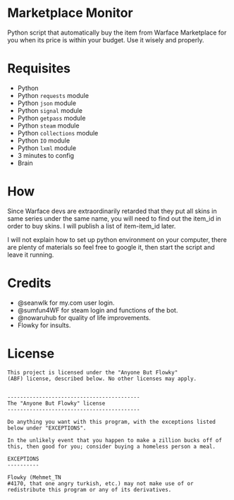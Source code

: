 # Marketplace Monitor
Python script that automatically buy the item from Warface Marketplace for you when its price is within your budget. Use it wisely and properly.

# Requisites
- Python
- Python `requests` module
- Python `json` module
- Python `signal` module
- Python `getpass` module
- Python `steam` module
- Python `collections` module
- Python `IO` module
- Python `lxml` module
- 3 minutes to config
- Brain

# How
Since Warface devs are extraordinarily retarded that they put all skins in same series under the same name, you will need to find out the item_id in order to buy skins. I will publish a list of item-item_id later.

I will not explain how to set up python environment on your computer, there are plenty of materials so feel free to google it, then start the script and leave it running.

# Credits
- @seanwlk for my.com user login.
- @sumfun4WF for steam login and functions of the bot.
- @nowaruhub for quality of life improvements.
- Flowky for insults.

# License
```
This project is licensed under the "Anyone But Flowky"
(ABF) license, described below. No other licenses may apply.


------------------------------------------
The "Anyone But Flowky" license
------------------------------------------

Do anything you want with this program, with the exceptions listed
below under "EXCEPTIONS".

In the unlikely event that you happen to make a zillion bucks off of
this, then good for you; consider buying a homeless person a meal.

EXCEPTIONS
----------

Flowky (Mehmet_TN
#4170, that one angry turkish, etc.) may not make use of or
redistribute this program or any of its derivatives.
```
